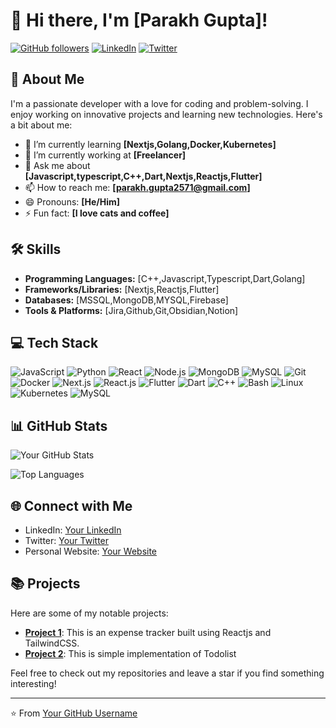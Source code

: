 # 👋 Hi there, I'm [Parakh Gupta]!

[![GitHub followers](https://img.shields.io/github/followers/your-username?label=Follow&style=social)](https://github.com/parakh2001)
[![LinkedIn](https://img.shields.io/badge/LinkedIn-Connect-blue)](https://www.linkedin.com/in/parakh-guptapg25)
[![Twitter](https://img.shields.io/twitter/follow/your-twitter-username?label=Follow&style=social)](https://twitter.com/Parakh_25)

## 💫 About Me

I'm a passionate developer with a love for coding and problem-solving. I enjoy working on innovative projects and learning new technologies. Here's a bit about me:

- 🌱 I’m currently learning **[Nextjs,Golang,Docker,Kubernetes]**
- 💼 I’m currently working at **[Freelancer]**
- 💬 Ask me about **[Javascript,typescript,C++,Dart,Nextjs,Reactjs,Flutter]**
- 📫 How to reach me: **[parakh.gupta2571@gmail.com]**
- 😄 Pronouns: **[He/Him]**
- ⚡ Fun fact: **[I love cats and coffee]**

## 🛠️ Skills

- **Programming Languages:** [C++,Javascript,Typescript,Dart,Golang]
- **Frameworks/Libraries:** [Nextjs,Reactjs,Flutter]
- **Databases:** [MSSQL,MongoDB,MYSQL,Firebase]
- **Tools & Platforms:** [Jira,Github,Git,Obsidian,Notion]

## 💻 Tech Stack

![JavaScript](https://img.shields.io/badge/-JavaScript-05122A?style=flat&logo=javascript)
![Python](https://img.shields.io/badge/-Python-05122A?style=flat&logo=python)
![React](https://img.shields.io/badge/-React-05122A?style=flat&logo=react)
![Node.js](https://img.shields.io/badge/-Node.js-05122A?style=flat&logo=node.js)
![MongoDB](https://img.shields.io/badge/-MongoDB-05122A?style=flat&logo=mongodb)
![MySQL](https://img.shields.io/badge/-MySQL-05122A?style=flat&logo=mysql)
![Git](https://img.shields.io/badge/-Git-05122A?style=flat&logo=git)
![Docker](https://img.shields.io/badge/-Docker-05122A?style=flat&logo=docker)
![Next.js](https://img.shields.io/badge/-Next.js-000000?style=flat&logo=nextdotjs&logoColor=white)
![React.js](https://img.shields.io/badge/-React.js-20232A?style=flat&logo=react&logoColor=61DAFB)
![Flutter](https://img.shields.io/badge/-Flutter-02569B?style=flat&logo=flutter&logoColor=white)
![Dart](https://img.shields.io/badge/-Dart-0175C2?style=flat&logo=dart&logoColor=white)
![C++](https://img.shields.io/badge/-C%2B%2B-00599C?style=flat&logo=c%2B%2B&logoColor=white)
![Bash](https://img.shields.io/badge/-Bash-4EAA25?style=flat&logo=gnu-bash&logoColor=white)
![Linux](https://img.shields.io/badge/-Linux-FCC624?style=flat&logo=linux&logoColor=black)
![Kubernetes](https://img.shields.io/badge/-Kubernetes-326CE5?style=flat&logo=kubernetes&logoColor=white)
![MySQL](https://img.shields.io/badge/-MySQL-4479A1?style=flat&logo=mysql&logoColor=white)

## 📊 GitHub Stats

![Your GitHub Stats](https://github-readme-stats.vercel.app/api?username=parakh2001&show_icons=true&hide_border=true&count_private=true&theme=radical)

![Top Languages](https://github-readme-stats.vercel.app/api/top-langs/?username=parakh2001&layout=compact&theme=radical)

## 🌐 Connect with Me

- LinkedIn: [Your LinkedIn](https://www.linkedin.com/in/parakh-guptapg25)
- Twitter: [Your Twitter](https://twitter.com/Parakh_25)
- Personal Website: [Your Website](https://your-website.com)

## 📚 Projects

Here are some of my notable projects:

- **[Project 1](https://github.com/parakh2001/Expense-Tracker.git)**: This is an expense tracker built using Reactjs and TailwindCSS.
- **[Project 2](https://github.com/parakh2001/Reactjs-todolist.git)**: This is simple implementation of Todolist

Feel free to check out my repositories and leave a star if you find something interesting!

---

⭐️ From [Your GitHub Username](https://github.com/parakh2001)
